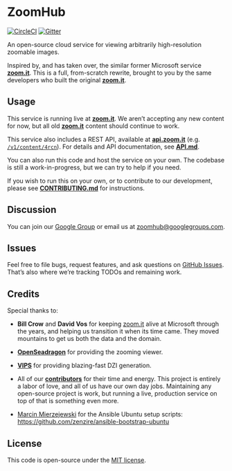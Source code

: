# ZoomHub

[![CircleCI](https://circleci.com/gh/zoomhub/zoomhub.svg?style=svg)](https://circleci.com/gh/zoomhub/zoomhub)
[![Gitter](https://badges.gitter.im/Join%20Chat.svg)](https://gitter.im/zoomhub/zoomhub?utm_source=badge&utm_medium=badge&utm_campaign=pr-badge&utm_content=badge)

An open-source cloud service for viewing arbitrarily high-resolution zoomable
images.

Inspired by, and has taken over, the similar former Microsoft service
**[zoom.it]**.
This is a full, from-scratch rewrite, brought to you by the same developers who
built the original **[zoom.it]**.

## Usage

This service is running live at **[zoom.it]**.
We aren’t accepting any new content for now, but all old **[zoom.it]** content
should continue to work.

This service also includes a REST API, available at **[api.zoom.it][api.zoom.it]**
(e.g. [`/v1/content/4rcn`](http://api.zoom.it/v1/content/4rcn)).
For details and API documentation, see **[API.md](./API.md)**.

You can also run this code and host the service on your own.
The codebase is still a work-in-progress, but we can try to help if you need.

If you wish to run this on your own, or to contribute to our development,
please see **[CONTRIBUTING.md](./CONTRIBUTING.md)** for instructions.

## Discussion

You can join our [Google Group](https://groups.google.com/group/zoomhub)
or email us at [zoomhub@googlegroups.com](mailto:zoomhub@googlegroups.com).

## Issues

Feel free to file bugs, request features, and ask questions on
[GitHub Issues](https://github.com/zoomhub/zoomhub/issues).
That’s also where we’re tracking TODOs and remaining work.

## Credits

Special thanks to:

- **Bill Crow** and **David Vos** for keeping [zoom.it] alive at Microsoft
  through the years, and helping us transition it when its time came.
  They moved mountains to get us both the data and the domain.

- **[OpenSeadragon](http://openseadragon.github.io/)** for providing the
  zooming viewer.

- **[VIPS](http://www.vips.ecs.soton.ac.uk/index.php?title=VIPS)** for
  providing blazing-fast DZI generation.

- All of our
  **[contributors](https://github.com/zoomhub/zoomhub/graphs/contributors)** for
  their time and energy.
  This project is entirely a labor of love, and all of us have our own day jobs.
  Maintaining any open-source project is work, but running a live, production
  service on top of that is something even more.

- [Marcin Mierzejewski](https://github.com/zenzire) for the Ansible Ubuntu
  setup scripts: https://github.com/zenzire/ansible-bootstrap-ubuntu

## License

This code is open-source under the [MIT license](./LICENSE).

[zoom.it]: http://zoom.it/
[api.zoom.it]: http://api.zoom.it/
